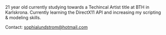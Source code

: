 21 year old currently studying towards a Techincal Artist title at BTH in Karlskrona.
Currently learning the DirectX11 API and increasing my scripting & modeling skills.

Contact: sophialundstrom@hotmail.com
